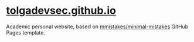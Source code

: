 # [tolgadevsec.github.io](https://tolgadevsec.github.io)
Academic personal website, based on [mmistakes/minimal-mistakes](https://academicpages.github.io/) GitHub Pages template.
